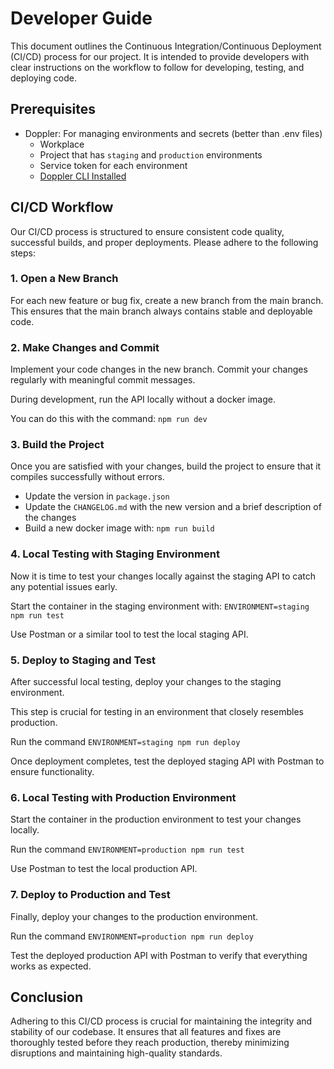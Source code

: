 # Developer Guide

This document outlines the Continuous Integration/Continuous Deployment (CI/CD) process for our project. It is intended to provide developers with clear instructions on the workflow to follow for developing, testing, and deploying code.

## Prerequisites

- Doppler: For managing environments and secrets (better than .env files)
  - Workplace
  - Project that has `staging` and `production` environments
  - Service token for each environment
  - [Doppler CLI Installed](https://docs.doppler.com/docs/cli#installation)

## CI/CD Workflow

Our CI/CD process is structured to ensure consistent code quality, successful builds, and proper deployments. Please adhere to the following steps:

### 1. Open a New Branch

For each new feature or bug fix, create a new branch from the main branch. This ensures that the main branch always contains stable and deployable code.

### 2. Make Changes and Commit

Implement your code changes in the new branch. Commit your changes regularly with meaningful commit messages. 

During development, run the API locally without a docker image.

You can do this with the command: `npm run dev`

### 3. Build the Project

Once you are satisfied with your changes, build the project to ensure that it compiles successfully without errors.

- Update the version in `package.json`
- Update the `CHANGELOG.md` with the new version and a brief description of the changes
- Build a new docker image with: `npm run build`

### 4. Local Testing with Staging Environment

Now it is time to test your changes locally against the staging API to catch any potential issues early.

Start the container in the staging environment with: `ENVIRONMENT=staging npm run test`

Use Postman or a similar tool to test the local staging API.

### 5. Deploy to Staging and Test

After successful local testing, deploy your changes to the staging environment.

This step is crucial for testing in an environment that closely resembles production.

Run the command `ENVIRONMENT=staging npm run deploy`

Once deployment completes, test the deployed staging API with Postman to ensure functionality.

### 6. Local Testing with Production Environment

Start the container in the production environment to test your changes locally.

Run the command `ENVIRONMENT=production npm run test`

Use Postman to test the local production API.

### 7. Deploy to Production and Test

Finally, deploy your changes to the production environment.

Run the command `ENVIRONMENT=production npm run deploy`

Test the deployed production API with Postman to verify that everything works as expected.

## Conclusion

Adhering to this CI/CD process is crucial for maintaining the integrity and stability of our codebase. It ensures that all features and fixes are thoroughly tested before they reach production, thereby minimizing disruptions and maintaining high-quality standards.